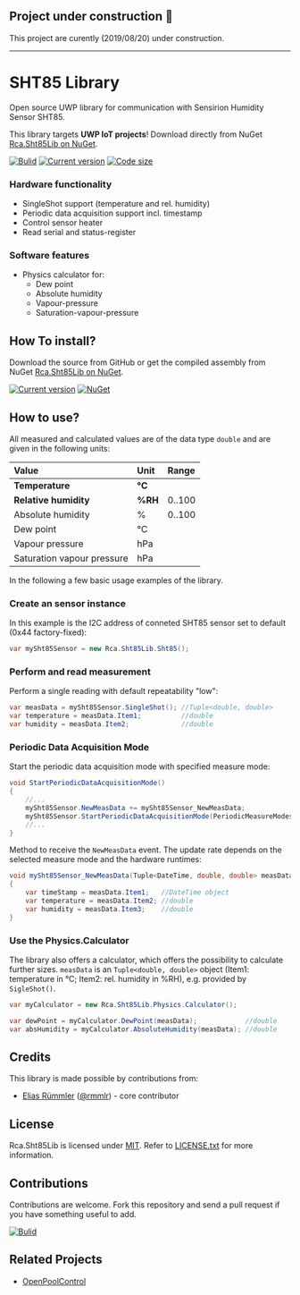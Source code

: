 ## Project under construction :construction:
This project are curently (2019/08/20) under construction.

---

# SHT85 Library
Open source UWP library for communication with Sensirion Humidity Sensor SHT85. 

This library targets __UWP IoT projects__! Download directly from NuGet [Rca.Sht85Lib on NuGet](https://nuget.org/packages/Rca.Sht85Lib).


[![Bulid](https://img.shields.io/appveyor/ci/100prznt/rca-sht85lib.svg?logo=appveyor&style=popout-square)](https://ci.appveyor.com/project/100prznt/rca-sht85lib)   [![Current version](https://img.shields.io/nuget/v/Rca.Sht85Lib.svg?logo=nuget&logoColor=%23ef8b00&style=popout-square)](https://www.nuget.org/packages/Rca.Sht85Lib/)   [![Code size](https://img.shields.io/github/languages/code-size/100prznt/Rca.Sht85Lib.svg?logo=github&style=popout-square)](#) 

### Hardware functionality
* SingleShot support (temperature and rel. humidity)
* Periodic data acquisition support incl. timestamp
* Control sensor heater
* Read serial and status-register

### Software features
* Physics calculator for:
	* Dew point
	* Absolute humidity
	* Vapour-pressure
	* Saturation-vapour-pressure


## How To install?
Download the source from GitHub or get the compiled assembly from NuGet [Rca.Sht85Lib on NuGet](https://nuget.org/packages/Rca.Sht85Lib).

[![Current version](https://img.shields.io/nuget/v/Rca.Sht85Lib.svg?logo=nuget&logoColor=%23ef8b00&style=popout-square)](https://www.nuget.org/packages/Rca.Sht85Lib/)   [![NuGet](https://img.shields.io/nuget/dt/Rca.Sht85Lib.svg?logo=nuget&logoColor=%23ef8b00&style=popout-square)](https://www.nuget.org/packages/Rca.Sht85Lib/)


## How to use?
All measured and calculated values are of the data type `double` and are given in the following units:

| Value                      | Unit   | Range  |
|:---------------------------|:-------|:-------|
| __Temperature__            | __°C__ |        |
| __Relative humidity__      | __%RH__| 0..100 |
| Absolute humidity          | %      | 0..100 |
| Dew point                  | °C     |        |
| Vapour pressure            | hPa    |        |
| Saturation vapour pressure | hPa    |        |


In the following a few basic usage examples of the library.

### Create an sensor instance
In this example is the I2C address of conneted SHT85 sensor set to default (0x44 factory-fixed):
```cs
var mySht85Sensor = new Rca.Sht85Lib.Sht85();
```

	
### Perform and read measurement
Perform a single reading with default repeatability "low":
```cs
var measData = mySht85Sensor.SingleShot(); //Tuple<double, double>
var temperature = measData.Item1;          //double
var humidity = measData.Item2;             //double
```


### Periodic Data Acquisition Mode
Start the periodic data acquisition mode with specified measure mode:
```cs
void StartPeriodicDataAcquisitionMode()
{
	//...
	mySht85Sensor.NewMeasData += mySht85Sensor_NewMeasData;
	mySht85Sensor.StartPeriodicDataAcquisitionMode(PeriodicMeasureModes.High10Hz);
	//...
}
```
Method to receive the `NewMeasData` event. The update rate depends on the selected measure mode and the hardware runtimes:
```cs
void mySht85Sensor_NewMeasData(Tuple<DateTime, double, double> measData)
{
	var timeStamp = measData.Item1;   //DateTime object
	var temperature = measData.Item2; //double
	var humidity = measData.Item3;    //double
}
```


### Use the Physics.Calculator
The library also offers a calculator, which offers the possibility to calculate further sizes.
`measData` is an `Tuple<double, double>` object (Item1: temperature in °C; Item2: rel. humidity in %RH), e.g. provided by `SigleShot()`.
```cs
var myCalculator = new Rca.Sht85Lib.Physics.Calculator();

var dewPoint = myCalculator.DewPoint(measData);            //double
var absHumidity = myCalculator.AbsoluteHumidity(measData); //double
```


## Credits
This library is made possible by contributions from:
* [Elias Rümmler](http://www.100prznt.de) ([@rmmlr](https://github.com/rmmlr)) - core contributor

## License
Rca.Sht85Lib is licensed under [MIT](http://www.opensource.org/licenses/mit-license.php "Read more about the MIT license form"). Refer to [LICENSE.txt](https://github.com/100prznt/Rca.Sht85Lib/blob/master/LICENSE.txt) for more information.

## Contributions
Contributions are welcome. Fork this repository and send a pull request if you have something useful to add.


[![Bulid](https://img.shields.io/appveyor/ci/100prznt/rca-sht85lib.svg?logo=appveyor&style=popout-square)](https://ci.appveyor.com/project/100prznt/rca-sht85lib)


## Related Projects
* [OpenPoolControl](https://github.com/100prznt/opc)
